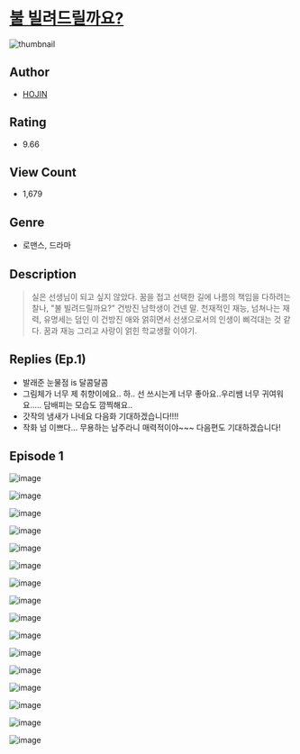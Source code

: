# [불 빌려드릴까요?](https://comic.naver.com/challenge/list?titleId=810436)
![thumbnail](https://image-comic.pstatic.net/user_contents_data/challenge_comic/2023/05/25/366906/upload_3472385488867962933_480x623.jpeg)

## Author
- [HOJIN](https://comic.naver.com/artistTitle?id=366906)

## Rating
- 9.66

## View Count
- 1,679

## Genre
- 로맨스, 드라마

## Description
> 실은 선생님이 되고 싶지 않았다. 꿈을 접고 선택한 길에 나름의 책임을 다하려는 찰나, "불 빌려드릴까요?" 건방진 남학생이 건넨 말. 천재적인 재능, 넘쳐나는 재력, 유명세는 덤인 이 건방진 애와 얽히면서 선생으로서의 인생이 삐걱대는 것 같다. 꿈과 재능 그리고 사랑이 얽힌 학교생활 이야기.

## Replies (Ep.1)
- 발래준 눈물점 is 달콤달콤
- 그림체가 너무 제 취향이에요.. 하.. 선 쓰시는게 너무 좋아요..우리쌤 너무 귀여워요..... 담배피는 모습도 깜찍해요..
- 갓작의 냄새가 나네요 다음화 기대하겠습니다!!!!
- 작화 넘 이쁘다... 무용하는 남주라니 매력적이야~~~ 다음편도 기대하겠습니다!

## Episode 1
![image](https://image-comic.pstatic.net/user_contents_data/challenge_comic/2023/05/23/366906/upload_3978984379689034032.jpeg)

![image](https://image-comic.pstatic.net/user_contents_data/challenge_comic/2023/05/23/366906/upload_3559311975395047269.jpeg)

![image](https://image-comic.pstatic.net/user_contents_data/challenge_comic/2023/05/23/366906/upload_4051326944857503846.jpeg)

![image](https://image-comic.pstatic.net/user_contents_data/challenge_comic/2023/05/23/366906/upload_3977578298362507366.jpeg)

![image](https://image-comic.pstatic.net/user_contents_data/challenge_comic/2023/05/23/366906/upload_7364902923780908387.jpeg)

![image](https://image-comic.pstatic.net/user_contents_data/challenge_comic/2023/05/23/366906/upload_7018122462528682037.jpeg)

![image](https://image-comic.pstatic.net/user_contents_data/challenge_comic/2023/05/23/366906/upload_3617343103942866738.jpeg)

![image](https://image-comic.pstatic.net/user_contents_data/challenge_comic/2023/05/23/366906/upload_3775817922436620643.jpeg)

![image](https://image-comic.pstatic.net/user_contents_data/challenge_comic/2023/05/23/366906/upload_3761973765470578229.jpeg)

![image](https://image-comic.pstatic.net/user_contents_data/challenge_comic/2023/05/23/366906/upload_3473795273194682161.jpeg)

![image](https://image-comic.pstatic.net/user_contents_data/challenge_comic/2023/05/23/366906/upload_3630808819341341749.jpeg)

![image](https://image-comic.pstatic.net/user_contents_data/challenge_comic/2023/05/23/366906/upload_3617627697887458609.jpeg)

![image](https://image-comic.pstatic.net/user_contents_data/challenge_comic/2023/05/23/366906/upload_3761976166225950564.jpeg)

![image](https://image-comic.pstatic.net/user_contents_data/challenge_comic/2023/05/23/366906/upload_3472336031584511287.jpeg)

![image](https://image-comic.pstatic.net/user_contents_data/challenge_comic/2023/05/23/366906/upload_7003151731231057254.jpeg)

![image](https://image-comic.pstatic.net/user_contents_data/challenge_comic/2023/05/23/366906/upload_7161679115860468066.jpeg)

